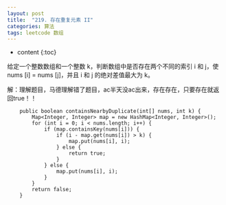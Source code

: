 ```yaml
---
layout: post
title:  "219. 存在重复元素 II"
categories: 算法
tags: leetcode 数组
---
```


* content
{:toc}


给定一个整数数组和一个整数 k，判断数组中是否存在两个不同的索引 i 和 j，使 nums [i] = nums [j]，并且 i 和 j 的绝对差值最大为 k。

解：理解题目，马德理解错了题目，ac半天没ac出来，存在存在，只要存在就返回true！！

```
    public boolean containsNearbyDuplicate(int[] nums, int k) {
        Map<Integer, Integer> map = new HashMap<Integer, Integer>();
        for (int i = 0; i < nums.length; i++) {
            if (map.containsKey(nums[i])) {
                if (i - map.get(nums[i]) > k) {
                    map.put(nums[i], i);
                } else {
                    return true;
                }
            } else {
                map.put(nums[i], i);
            }
        }
        return false;
    }
```